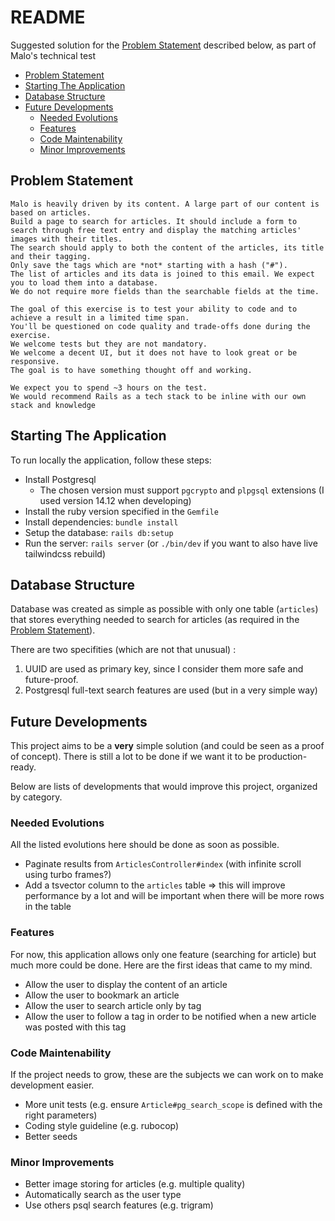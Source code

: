 # README

Suggested solution for the [Problem Statement](#problem-statement) described below, as part of Malo's technical test

* [Problem Statement](#problem-statement)
* [Starting The Application](#starting-the-application)
* [Database Structure](#database-structure)
* [Future Developments](#future-developments)
  * [Needed Evolutions](#needed-evolutions)
  * [Features](#features)
  * [Code Maintenability](#code-maintenability)
  * [Minor Improvements](#minor-improvements)

## Problem Statement

```
Malo is heavily driven by its content. A large part of our content is based on articles.
Build a page to search for articles. It should include a form to search through free text entry and display the matching articles' images with their titles.
The search should apply to both the content of the articles, its title and their tagging.
Only save the tags which are *not* starting with a hash ("#").
The list of articles and its data is joined to this email. We expect you to load them into a database.
We do not require more fields than the searchable fields at the time.

The goal of this exercise is to test your ability to code and to achieve a result in a limited time span.
You'll be questioned on code quality and trade-offs done during the exercise.
We welcome tests but they are not mandatory.
We welcome a decent UI, but it does not have to look great or be responsive.
The goal is to have something thought off and working.

We expect you to spend ~3 hours on the test.
We would recommend Rails as a tech stack to be inline with our own stack and knowledge
```

## Starting The Application

To run locally the application, follow these steps:

* Install Postgresql
  * The chosen version must support `pgcrypto` and `plpgsql` extensions (I used version 14.12 when developing)
* Install the ruby version specified in the `Gemfile`
* Install dependencies: `bundle install`
* Setup the database: `rails db:setup`
* Run the server: `rails server` (or `./bin/dev` if you want to also have live tailwindcss rebuild)

## Database Structure

Database was created as simple as possible with only one table (`articles`) that stores everything needed to search for articles (as required in the [Problem Statement](#problem-statement)).

There are two specifities (which are not that unusual) :
1. UUID are used as primary key, since I consider them more safe and future-proof.
2. Postgresql full-text search features are used (but in a very simple way)

## Future Developments

This project aims to be a **very** simple solution (and could be seen as a proof of concept). There is still a lot to be done if we want it to be production-ready.

Below are lists of developments that would improve this project, organized by category.

### Needed Evolutions

All the listed evolutions here should be done as soon as possible.

* Paginate results from `ArticlesController#index` (with infinite scroll using turbo frames?)
* Add a tsvector column to the `articles` table => this will improve performance by a lot and will be important when there will be more rows in the table

### Features

For now, this application allows only one feature (searching for article) but much more could be done. Here are the first ideas that came to my mind.

* Allow the user to display the content of an article
* Allow the user to bookmark an article
* Allow the user to search article only by tag
* Allow the user to follow a tag in order to be notified when a new article was posted with this tag

### Code Maintenability

If the project needs to grow, these are the subjects we can work on to make development easier.

* More unit tests (e.g. ensure `Article#pg_search_scope` is defined with the right parameters)
* Coding style guideline (e.g. rubocop)
* Better seeds

### Minor Improvements

* Better image storing for articles (e.g. multiple quality)
* Automatically search as the user type
* Use others psql search features (e.g. trigram)

